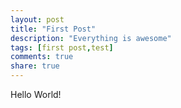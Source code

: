 ```yaml
---
layout: post
title: "First Post"
description: "Everything is awesome"
tags: [first post,test]
comments: true
share: true
---
```


Hello World!